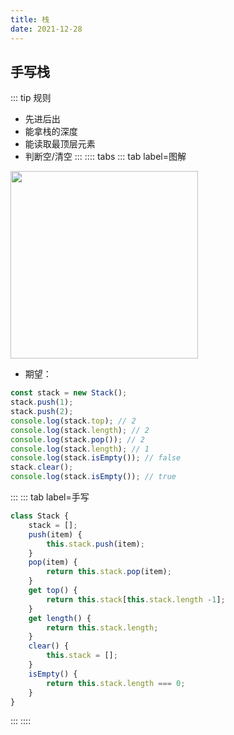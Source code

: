 ```yaml
---
title: 栈
date: 2021-12-28
---
```

## 手写栈
::: tip 规则
* 先进后出
* 能拿栈的深度
* 能读取最顶层元素
* 判断空/清空
:::
:::: tabs
::: tab label=图解
<img src="./assets/stack.png" style="width:300px;">

* 期望：
```js
const stack = new Stack();
stack.push(1);
stack.push(2);
console.log(stack.top); // 2
console.log(stack.length); // 2
console.log(stack.pop()); // 2
console.log(stack.length); // 1
console.log(stack.isEmpty()); // false
stack.clear();
console.log(stack.isEmpty()); // true
```
:::
::: tab label=手写
```js
class Stack {
    stack = [];
    push(item) {
        this.stack.push(item);
    }
    pop(item) {
        return this.stack.pop(item);
    }
    get top() {
        return this.stack[this.stack.length -1];
    }
    get length() {
        return this.stack.length;
    }
    clear() {
        this.stack = [];
    }
    isEmpty() {
        return this.stack.length === 0;
    }
}
```
:::
::::